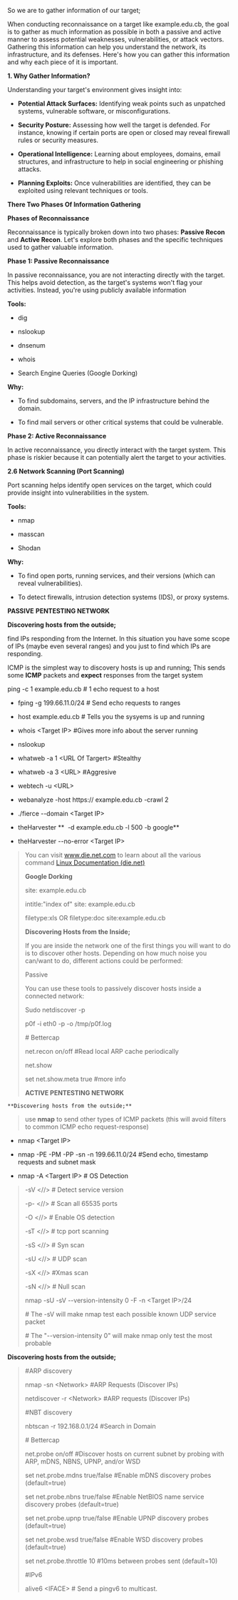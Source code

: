 
So we are to gather information of our target;

When conducting reconnaissance on a target like  example.edu.cb, the goal is
to gather as much information as possible in both a passive and active
manner to assess potential weaknesses, vulnerabilities, or attack
vectors. Gathering this information can help you understand the network,
its infrastructure, and its defenses. Here's how you can gather this
information and why each piece of it is important.

**1. Why Gather Information?**

Understanding your target's environment gives insight into:

- **Potential Attack Surfaces:** Identifying weak points such as
  unpatched systems, vulnerable software, or misconfigurations.

- **Security Posture:** Assessing how well the target is defended. For
  instance, knowing if certain ports are open or closed may reveal
  firewall rules or security measures.

- **Operational Intelligence:** Learning about employees, domains, email
  structures, and infrastructure to help in social engineering or
  phishing attacks.

- **Planning Exploits:** Once vulnerabilities are identified, they can
  be exploited using relevant techniques or tools.

**There Two Phases Of Information Gathering**

**Phases of Reconnaissance**

Reconnaissance is typically broken down into two phases: **Passive
Recon** and **Active Recon**. Let's explore both phases and the specific
techniques used to gather valuable information.

**Phase 1: Passive Reconnaissance**

In passive reconnaissance, you are not interacting directly with the
target. This helps avoid detection, as the target's systems won't flag
your activities. Instead, you're using publicly available information

**Tools:**

- dig

- nslookup

- dnsenum

- whois

- Search Engine Queries (Google Dorking)

**Why:**

- To find subdomains, servers, and the IP infrastructure behind the
  domain.

- To find mail servers or other critical systems that could be
  vulnerable.

**Phase 2: Active Reconnaissance**

In active reconnaissance, you directly interact with the target system.
This phase is riskier because it can potentially alert the target to
your activities.

**2.6 Network Scanning (Port Scanning)**

Port scanning helps identify open services on the target, which could
provide insight into vulnerabilities in the system.

**Tools:**

- nmap

- masscan

- Shodan

**Why:**

- To find open ports, running services, and their versions (which can
  reveal vulnerabilities).

- To detect firewalls, intrusion detection systems (IDS), or proxy
  systems.

**PASSIVE** **PENTESTING NETWORK**

**Discovering hosts from the outside;**

find IPs responding from the Internet. In this situation you have some
scope of IPs (maybe even several ranges) and you just to find which IPs
are responding.

ICMP is the simplest way to discovery hosts is up and running; This
sends some **ICMP** packets and **expect** responses from the target
system

ping -c 1  example.edu.cb \# 1 echo request to a host

- fping -g 199.66.11.0/24 \# Send echo requests to ranges

- host  example.edu.cb \# Tells you the sysyems is up and running

- whois \<Target IP\> \#Gives more info about the server running

- nslookup

- whatweb -a 1 \<URL Of Targert\> \#Stealthy

- whatweb -a 3 \<URL\> \#Aggresive

- webtech -u \<URL\>

- webanalyze -host https:// example.edu.cb -crawl 2

- ./fierce \--domain \<Target IP\>

- theHarvester **  -d  example.edu.cb -l 500 -b google**

- theHarvester \--no-error \<Target IP\>

> You can visit www.die.net.com to learn about all the various command
> [Linux Documentation (die.net)](https://linux.die.net/)
>
> **Google Dorking**
>
> site: example.edu.cb
>
> intitle:\"index of\" site: example.edu.cb
>
> filetype:xls OR filetype:doc site:example.edu.cb
>
> **Discovering Hosts from the Inside;**
>
> If you are inside the network one of the first things you will want to
> do is to discover other hosts. Depending on how much noise you
> can/want to do, different actions could be performed:
>
> Passive
>
> You can use these tools to passively discover hosts inside a connected
> network:
>
> Sudo netdiscover -p
>
> p0f -i eth0 -p -o /tmp/p0f.log
>
> \# Bettercap
>
> net.recon on/off \#Read local ARP cache periodically
>
> net.show
>
> set net.show.meta true \#more info
>
>  **ACTIVE PENTESTING NETWORK**

    **Discovering hosts from the outside;**

> use **nmap** to send other types of ICMP packets (this will avoid
> filters to common ICMP echo request-response)

- nmap \<Target IP\>

- nmap -PE -PM -PP -sn -n 199.66.11.0/24 \#Send echo, timestamp requests
  and subnet mask

- nmap -A \<Targert IP\> \# OS Detection

> -sV \<//\> \# Detect service version
>
> -p- \<//\> \# Scan all 65535 ports
>
> -O \<//\> \# Enable OS detection
>
> -sT \<//\> \# tcp port scanning
>
> -sS \<//\> \# Syn scan
>
> -sU \<//\> \# UDP scan
>
> -sX \<//\> \#Xmas scan
>
> -sN \<//\> \# Null scan
>
> nmap -sU -sV \--version-intensity 0 -F -n \<Target IP\>/24
>
> \# The -sV will make nmap test each possible known UDP service packet
>
> \# The \"\--version-intensity 0\" will make nmap only test the most
> probable

**Discovering hosts from the outside;**

> \#ARP discovery
>
> nmap -sn \<Network\> \#ARP Requests (Discover IPs)
>
> netdiscover -r \<Network\> \#ARP requests (Discover IPs)
>
> \#NBT discovery
>
> nbtscan -r 192.168.0.1/24 \#Search in Domain
>
> \# Bettercap
>
> net.probe on/off \#Discover hosts on current subnet by probing with
> ARP, mDNS, NBNS, UPNP, and/or WSD
>
> set net.probe.mdns true/false \#Enable mDNS discovery probes
> (default=true)
>
> set net.probe.nbns true/false \#Enable NetBIOS name service discovery
> probes (default=true)
>
> set net.probe.upnp true/false \#Enable UPNP discovery probes
> (default=true)
>
> set net.probe.wsd true/false \#Enable WSD discovery probes
> (default=true)
>
> set net.probe.throttle 10 \#10ms between probes sent (default=10)
>
> \#IPv6
>
> alive6 \<IFACE\> \# Send a pingv6 to multicast.
